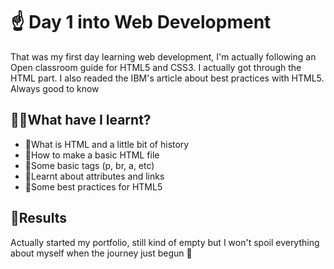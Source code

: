 # ☝️ Day 1 into Web Development 
 That was my first day learning web development, I'm actually following an Open classroom guide for HTML5 and CSS3. I actually got through the HTML part.
I also readed the IBM's article about best practices with HTML5. Always good to know

## 🌟✨What have I learnt?

   - 📓What is HTML and a little bit of history 
   - 📗How to make a basic HTML file
   - 📘Some basic tags (p, br, a, etc)
   - 📙Learnt about attributes and links
   - 📒Some best practices for HTML5 

## 💫Results

Actually started my portfolio, still kind of empty but I won't spoil everything about myself when the journey just begun 🤗
